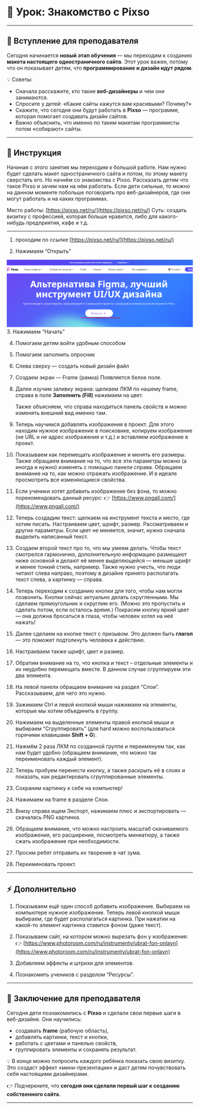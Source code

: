 # 🚀 Урок: Знакомство с Pixso

---

## 🎤 Вступление для преподавателя

Сегодня начинается **новый этап обучения** — мы переходим к созданию **макета настоящего одностраничного сайта**.
Этот урок важен, потому что он показывает детям, что **программирование и дизайн идут рядом**.

💡 Советы:

* Сначала расскажите, кто такие **веб-дизайнеры** и чем они занимаются.
* Спросите у детей: «Какие сайты кажутся вам красивыми? Почему?»
* Скажите, что сегодня они будут работать в **Pixso** — программе, которая помогает создавать дизайн сайтов.
* Важно объяснить, что именно по таким макетам программисты потом «собирают» сайты.

---

## 📖 Инструкция

Начиная с этого занятия мы переходим к большой работе. Нам нужно будет сделать макет одностраничного сайта и потом, по этому макету сверстать его. Но начнём со знакомства с Pixso.
Рассказать детям что такое Pixso и зачем нам на нём работать. Если дети сильные, то можно на данном моменте побольше поговорить про веб-дизайнеров, где они могут работать и на каких программах.

Место работы: [https://pixso.net/ru/](https://pixso.net/ru/)
Суть: создать визитку с профессией, которая больше нравится, либо для какого-нибудь предприятия, кафе и т.д.

---

1. проходим по ссылке [https://pixso.net/ru/](https://pixso.net/ru/)

2. Нажимаем “Открыть”
<img src="images/Picture (4).png" alt="Была картинка)">
3. Нажимаем “Начать”

4. Помогаем детям войти удобным способом

5. Помогаем заполнить опросник

6. Слева сверху — создать новый дизайн файл

7. Создаем экран — Frame (рамка)
   Появляется белое поле.

8. Далее изучим заливку экрана:
   щелкаем ЛКМ по нашему frame, справа в поле **Заполнить (Fill)** нажимаем на цвет.

   Также объясняем, что справа находиться панель свойств и можно изменять внешний вид именно там.

9. Теперь научимся добавлять изображения в проект. Для этого находим нужное изображение в поисковике, копируем изображение (не URL и не адрес изображения и т.д.) и вставляем изображение в проект.

10. Показываем как перемещать изображение и менять его размеры. Также обращаем внимание на то, что все эти параметры можно (а иногда и нужно) изменять с помощью панели справа.
    Обращаем внимание на то, как можно отражать изображение. И в идеале просмотреть все изменяющиеся свойства.

11. Если ученики хотят добавить изображение без фона, то можно порекомендовать данный ресурс:
    👉 [https://www.pngall.com/](https://www.pngall.com/)

12. Теперь создадим текст: щелкаем на инструмент текста и место, где хотим писать. Настраиваем цвет, шрифт, размер. Рассматриваем и другие параметры. Если цвет не меняется, значит, нужно сначала выделить написанный текст.

13. Создаем второй текст про то, что мы умеем делать. Чтобы текст смотрелся гармонично, дополнительную информацию размещают ниже основной и делают её менее выделяющейся — меньше шрифт и менее тонкий стиль, например.
    Также нужно учесть, что люди читают слева направо, поэтому в дизайне принято располагать текст слева, а картинку — справа.

14. Теперь переходим к созданию кнопки для того, чтобы нам могли позвонить.
    Кнопки сейчас актуально делать скругленными. Мы сделаем прямоугольник и скруглим его. (Можно это пропустить и сделать потом, если осталось время.)
    Покрасим кнопку яркий цвет — она должна бросаться в глаза, чтобы человек хотел на неё нажать!

15. Далее сделаем на кнопке текст с призывом. Это должен быть **глагол** — это поможет подтолкнуть человека к действию.

16. Настраиваем также шрифт, цвет и размер.

17. Обратим внимание на то, что кнопка и текст – отдельные элементы и их неудобно перемещать вместе. В данном случае сгруппируем эти два элемента.

18. На левой панели обращаем внимание на раздел “Слои”. Рассказываем, для чего это нужно.

19. Зажимаем Ctrl и левой кнопкой мыши нажимаем на элементы, которые мы хотим объединить в группу.

20. Нажимаем на выделенные элементы правой кнопкой мыши и выбираем “Сгруппировать” (для hard можно воспользоваться горячими клавишами **Shift + G**).

21. Нажмём 2 раза ЛКМ по созданной группе и переименуем так, как нам будет удобно (обращаем внимание, что можно так переименовать каждый элемент).

22. Теперь пробуем перенести кнопку, а также раскрыть её в слоях и показать, как редактировать сгруппированные элементы.

23. Сохраним картинку к себе на компьютер!

24. Нажимаем на frame в разделе Слои.

25. Внизу справа ищем Экспорт, нажимаем плюс и экспортировать — скачалась PNG картинка.

26. Обращаем внимание, что можно настроить масштаб скачиваемого изображения, его расширение, посмотреть миниатюру, а также сжать изображение при необходимости.

27. Просим ребят отправить их творение в чат зума.

28. Переименовать проект.

---

## ⚡ Дополнительно

1. Показываем ещё один способ добавить изображение.
   Выбираем на компьютере нужное изображение.
   Теперь левой кнопкой мыши выбираем, где будет располагаться картинка.
   При нажатии на какой-то элемент картинка ставится фоном (даже текст).

2. Показываем сайт, на котором можно вырезать фон у изображения:
   👉 [https://www.photoroom.com/ru/instrumenty/ubrat-fon-onlayn](https://www.photoroom.com/ru/instrumenty/ubrat-fon-onlayn)

3. Добавляем эффекты и штрихи для элементов.

4. Познакомить учеников с разделом “Ресурсы”.

---

## 🎯 Заключение для преподавателя

Сегодня дети познакомились с **Pixso** и сделали свои первые шаги в веб-дизайне.
Они научились:

* создавать **frame** (рабочую область),
* добавлять картинки, текст и кнопки,
* работать с цветами и панелью свойств,
* группировать элементы и сохранять результат.

💡 В конце можно попросить каждого ребёнка показать свою визитку.
Это создаст эффект «мини-презентации» и даст детям почувствовать себя настоящими дизайнерами.

👉 Подчеркните, что **сегодня они сделали первый шаг к созданию собственного сайта**.

---
